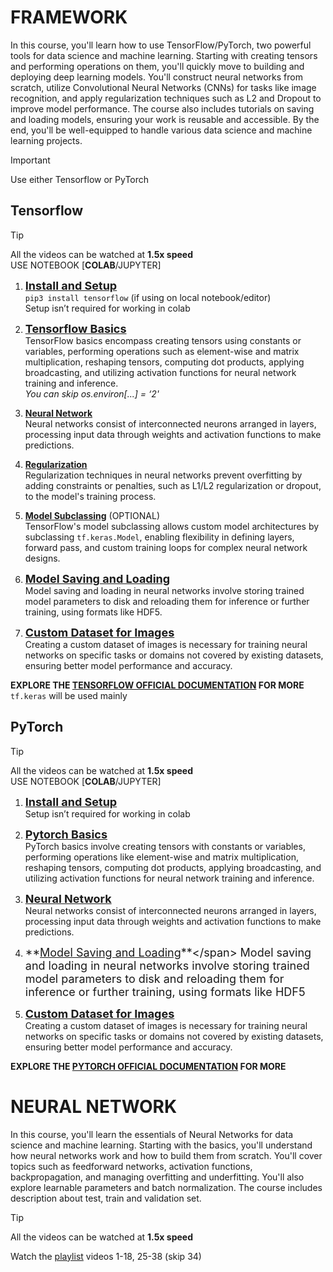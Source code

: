 # FRAMEWORK
In this course, you'll learn how to use TensorFlow/PyTorch, two powerful tools for data science and machine learning. Starting with creating tensors and performing operations on them, you'll quickly move to building and deploying deep learning models. You'll construct neural networks from scratch, utilize Convolutional Neural Networks (CNNs) for tasks like image recognition, and apply regularization techniques such as L2 and Dropout to improve model performance. The course also includes tutorials on saving and loading models, ensuring your work is reusable and accessible. By the end, you'll be well-equipped to handle various data science and machine learning projects.
>[!IMPORTANT]
>Use either Tensorflow or PyTorch
## Tensorflow
>[!Tip]
All the videos can be watched at **1.5x speed**  
USE NOTEBOOK [**COLAB**/JUPYTER]

1. <span style="font-size:18px">**[Install and Setup](https://youtu.be/5Ym-dOS9ssA?si=lpQeaEaSqo9jOtvi)**</span>  
`pip3 install tensorflow` (if using on local notebook/editor)  
Setup isn’t required for working in colab

2. <span style="font-size:18px">**[Tensorflow Basics](https://youtu.be/HPjBY1H-U4U?si=xTni0ae-S0vgbQVA)**</span>    
TensorFlow basics encompass creating tensors using constants or variables, performing operations such as element-wise and matrix multiplication, reshaping tensors, computing dot products, applying broadcasting, and utilizing activation functions for neural network training and inference.  
*You can skip os.environ[...] = ‘2'* 

4. **[Neural Network](https://youtu.be/pAhPiF3yiXI?si=jodY8SIy5PUapbzo)**  
   Neural networks consist of interconnected neurons arranged in layers, processing input data through weights and activation functions to make predictions.

5. **[Regularization](https://youtu.be/kJSUq1PLmWg?si=yfzLDoywCIZ3zE92)**  
   Regularization techniques in neural networks prevent overfitting by adding constraints or penalties, such as L1/L2 regularization or dropout, to the model's training process.

7. **[Model Subclassing](https://youtu.be/WcZ_1IAH_nM?si=iftvnOL3IBpq-qYp)** (OPTIONAL)  
   TensorFlow's model subclassing allows custom model architectures by subclassing `tf.keras.Model`, enabling flexibility in defining layers, forward pass, and custom training loops for complex neural network designs.

9. <span style="font-size:18px">**[Model Saving and Loading](https://youtu.be/idus3KO6Wic?si=SFuwbX3sZWX6CEsv)**</span>  
   Model saving and loading in neural networks involve storing trained model parameters to disk and reloading them for inference or further training, using formats like HDF5.

10. <span style="font-size:18px">**[Custom Dataset for Images](https://youtu.be/q7ZuZ8ZOErE?si=Xu9uxKgzL9oYQvIa)**</span>  
Creating a custom dataset of images is necessary for training neural networks on specific tasks or domains not covered by existing datasets, ensuring better model performance and accuracy.

**EXPLORE THE [TENSORFLOW OFFICIAL DOCUMENTATION](https://www.tensorflow.org/api_docs/python/tf/keras) FOR MORE**  
`tf.keras` will be used mainly

## PyTorch
>[!Tip]
All the videos can be watched at **1.5x speed**  
USE NOTEBOOK [**COLAB**/JUPYTER]

1. <span style="font-size:18px">**[Install and Setup](https://youtu.be/2S1dgHpqCdk?si=5tSQQbP7UELku9bc)**</span>  
Setup isn’t required for working in colab

1. <span style="font-size:18px">**[Pytorch Basics](https://youtu.be/x9JiIFvlUwk?si=jRkoBXGdU4FC6i8P)**</span>  
   PyTorch basics involve creating tensors with constants or variables, performing operations like element-wise and matrix multiplication, reshaping tensors, computing dot products, applying broadcasting, and utilizing activation functions for neural network training and inference.

1. <span style="font-size:18px">**[Neural Network](https://youtu.be/Jy4wM2X21u0?si=DHMg84nHd8VL6Pjk)**</span>  
   Neural networks consist of interconnected neurons arranged in layers, processing input data through weights and activation functions to make predictions.

1. <span style="font-size:18px">**[Model Saving and Loading](https://youtu.be/g6kQl_EFn84?si=UMABNixyBJaNxF7_)**</span>  
Model saving and loading in neural networks involve storing trained model parameters to disk and reloading them for inference or further training, using formats like HDF5 

1. <span style="font-size:18px">**[Custom Dataset for Images](https://youtu.be/ZoZHd0Zm3RY?si=nl0R64asjzMYPR4m)**</span>  
Creating a custom dataset of images is necessary for training neural networks on specific tasks or domains not covered by existing datasets, ensuring better model performance and accuracy.

 
**EXPLORE THE [PYTORCH OFFICIAL DOCUMENTATION](https://pytorch.org/tutorials/beginner/basics/intro.html) FOR MORE** 

# NEURAL NETWORK
In this course, you'll learn the essentials of Neural Networks for data science and machine learning. Starting with the basics, you'll understand how neural networks work and how to build them from scratch. You'll cover topics such as feedforward networks, activation functions, backpropagation, and managing overfitting and underfitting. You'll also explore learnable parameters and batch normalization. The course includes description about test, train and validation set.
>[!Tip]
All the videos can be watched at **1.5x speed**

Watch the [playlist](https://youtube.com/playlist?list=PLZbbT5o_s2xq7LwI2y8_QtvuXZedL6tQU&si=lgaRNzQ9qPih4Hnt) videos 1-18, 25-38 (skip 34)